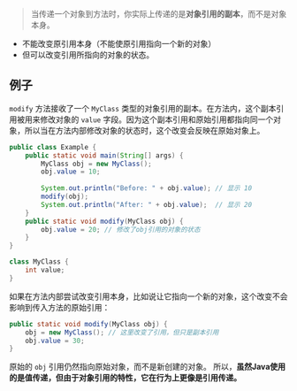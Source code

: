 >当传递一个对象到方法时，你实际上传递的是**对象引用的副本**，而不是对象本身。

- 不能改变原引用本身（不能使原引用指向一个新的对象）
- 但可以改变引用所指向的对象的状态。
## 例子
`modify` 方法接收了一个 `MyClass` 类型的对象引用的副本。在方法内，这个副本引用被用来修改对象的 `value` 字段。因为这个副本引用和原始引用都指向同一个对象，所以当在方法内部修改对象的状态时，这个改变会反映在原始对象上。
```java
public class Example {
    public static void main(String[] args) {
        MyClass obj = new MyClass();
        obj.value = 10;
        
        System.out.println("Before: " + obj.value); // 显示 10
        modify(obj);
        System.out.println("After: " + obj.value);  // 显示 20
    }
    public static void modify(MyClass obj) {
        obj.value = 20; // 修改了obj引用的对象的状态
    }
}

class MyClass {
    int value;
}
```
如果在方法内部尝试改变引用本身，比如说让它指向一个新的对象，这个改变不会影响到传入方法的原始引用：
```java
public static void modify(MyClass obj) {
    obj = new MyClass(); // 这里改变了引用，但只是副本引用
    obj.value = 30;
}
```

原始的 `obj` 引用仍然指向原始对象，而不是新创建的对象。
所以，**虽然Java使用的是值传递，但由于对象引用的特性，它在行为上更像是引用传递。**
